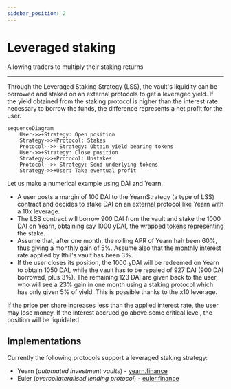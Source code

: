 ```yaml
---
sidebar_position: 2
---
```


# Leveraged staking
Allowing traders to multiply their staking returns

---

Through the Leveraged Staking Strategy (LSS), the vault's liquidity can be borrowed and staked on an external protocols to get a leveraged yield. If the yield obtained from the staking protocol is higher than the interest rate necessary to borrow the funds, the difference represents a net profit for the user.

```mermaid
sequenceDiagram
    User->>+Strategy: Open position
    Strategy->>+Protocol: Stakes
    Protocol-->>-Strategy: Obtain yield-bearing tokens
    User->>+Strategy: Close position
    Strategy->>+Protocol: Unstakes
    Protocol-->>-Strategy: Send underlying tokens
    Strategy->>+User: Take eventual profit
```

Let us make a numerical example using DAI and Yearn.

- A user posts a margin of 100 DAI to the YearnStrategy (a type of LSS) contract and decides to stake DAI on an external protocol like Yearn with a 10x leverage.
- The LSS contract will borrow 900 DAI from the vault and stake the 1000 DAI on Yearn, obtaining say 1000 yDAI, the wrapped tokens representing the stake.
- Assume that, after one month, the rolling APR of Yearn hah been 60%, thus giving a monthly gain of 5%. Assume also that the monthly interest rate applied by Ithil's vault has been 3%. 
- If the user closes its position, the 1000 yDAI will be redeemed on Yearn to obtain 1050 DAI, while the vault has to be repaied of 927 DAI (900 DAI borrowed, plus 3%). The remaining 123 DAI are given back to the user, who will see a 23% gain in one month using a staking protocol which has only given 5% of yield. This is possible thanks to the x10 leverage.

If the price per share increases less than the applied interest rate, the user may lose money.
If the interest accrued go above some critical level, the position will be liquidated.

## Implementations
Currently the following protocols support a leveraged staking strategy:
* Yearn (*automated investment vaults*) - [yearn.finance](https://yearn.finance)
* Euler (*overcollateralised lending protocol*) - [euler.finance](https://euler.finance)
